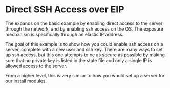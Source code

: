# Direct SSH Access over EIP

The expands on the basic example by enabling direct access to the server through the network, and by enabling ssh access on the OS.
The exposure mechanism is specifically through an elastic IP address.

The goal of this example is to show how you could enable ssh access on a server, complete with a new user and ssh key.
There are many ways to set up ssh access, but this one attempts to be as secure as possible
 by making sure that no private key is listed in the state file and only a single IP is allowed access to the server.

From a higher level, this is very similar to how you would set up a server for our install modules.

